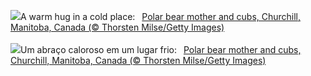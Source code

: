 ![](https://www.bing.com/th?id=OHR.MilsePolarBear_EN-GB6443152470_UHD.jpg&w=1000)A warm hug in a cold place:&nbsp;&ensp;[Polar bear mother and cubs, Churchill, Manitoba, Canada (© Thorsten Milse/Getty Images)](https://www.bing.com/th?id=OHR.MilsePolarBear_EN-GB6443152470_UHD.jpg)
<br><br/>
![](https://www.bing.com/th?id=OHR.MilsePolarBear_PT-BR2847800646_UHD.jpg&w=1000)Um abraço caloroso em um lugar frio:&nbsp;&ensp;[Polar bear mother and cubs, Churchill, Manitoba, Canada (© Thorsten Milse/Getty Images)](https://www.bing.com/th?id=OHR.MilsePolarBear_PT-BR2847800646_UHD.jpg)
<br><br/>
